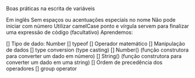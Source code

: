 Boas práticas na escrita de variáveis

Em inglês
Sem espaços ou acentuações especiais no nome
Não pode iniciar com número
Utilizar camelCase
ponto e vírgula servem para finalizar uma expressão de código (facultativo)
Aprendemos:

[] Tipo de dado: Number 
[] typeof 
[] Operador matemático 
[] Manipulação de dados 
[] type conversion (type casting) 
[] Number() (função construtora para converter um dado em número) 
[] String() (função construtora para converter um dado em uma string) 
[] Ordem de precedência dos operadores [] group operator